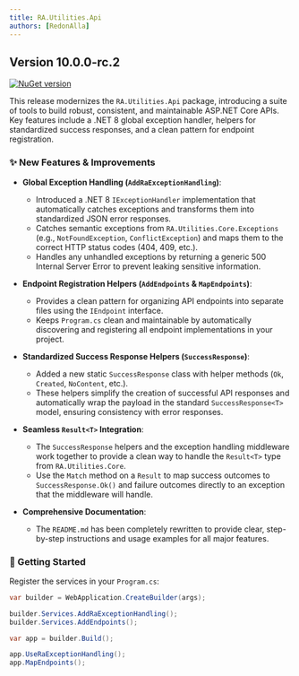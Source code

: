 ```yaml
---
title: RA.Utilities.Api
authors: [RedonAlla]
---
```


## Version 10.0.0-rc.2
[![NuGet version](https://img.shields.io/badge/NuGet-10.0.0--rc.2-orange?logo=nuget)](https://www.nuget.org/packages/RA.Utilities.Api/10.0.0-rc.2)

This release modernizes the `RA.Utilities.Api` package, introducing a suite of tools to build robust, consistent, and maintainable ASP.NET Core APIs. Key features include a .NET 8 global exception handler, helpers for standardized success responses, and a clean pattern for endpoint registration.


<!-- truncate -->

### ✨ New Features & Improvements

*   **Global Exception Handling (`AddRaExceptionHandling`)**:
    *   Introduced a .NET 8 `IExceptionHandler` implementation that automatically catches exceptions and transforms them into standardized JSON error responses.
    *   Catches semantic exceptions from `RA.Utilities.Core.Exceptions` (e.g., `NotFoundException`, `ConflictException`) and maps them to the correct HTTP status codes (404, 409, etc.).
    *   Handles any unhandled exceptions by returning a generic 500 Internal Server Error to prevent leaking sensitive information.

*   **Endpoint Registration Helpers (`AddEndpoints` & `MapEndpoints`)**:
    *   Provides a clean pattern for organizing API endpoints into separate files using the `IEndpoint` interface.
    *   Keeps `Program.cs` clean and maintainable by automatically discovering and registering all endpoint implementations in your project.

*   **Standardized Success Response Helpers (`SuccessResponse`)**:
    *   Added a new static `SuccessResponse` class with helper methods (`Ok`, `Created`, `NoContent`, etc.).
    *   These helpers simplify the creation of successful API responses and automatically wrap the payload in the standard `SuccessResponse<T>` model, ensuring consistency with error responses.

*   **Seamless `Result<T>` Integration**:
    *   The `SuccessResponse` helpers and the exception handling middleware work together to provide a clean way to handle the `Result<T>` type from `RA.Utilities.Core`.
    *   Use the `Match` method on a `Result` to map success outcomes to `SuccessResponse.Ok()` and failure outcomes directly to an exception that the middleware will handle.

*   **Comprehensive Documentation**:
    *   The `README.md` has been completely rewritten to provide clear, step-by-step instructions and usage examples for all major features.

### 🚀 Getting Started

Register the services in your `Program.cs`:

```csharp
var builder = WebApplication.CreateBuilder(args);

builder.Services.AddRaExceptionHandling();
builder.Services.AddEndpoints();

var app = builder.Build();

app.UseRaExceptionHandling();
app.MapEndpoints();
```